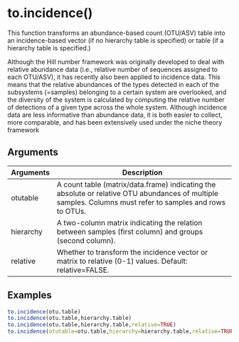 # to.incidence()

This function transforms an abundance-based count (OTU/ASV) table into an incidence-based vector (if no hierarchy table is specified) or table (if a hierarchy table is specified.)

Although the Hill number framework was originally developed to deal with relative abundance data (i.e., relative number of sequences assigned to each OTU/ASV), it has recently also been applied to incidence data. This means that the relative abundances of the types detected in each of the subsystems (=samples) belonging to a certain system are overlooked, and the diversity of the system is calculated by computing the relative number of detections of a given type across the whole system. Although incidence data are less informative than abundance data, it is both easier to collect, more comparable, and has been extensively used under the niche theory framework

## Arguments
| Arguments | Description |
| ------------- | ------------- |
| otutable | A count table (matrix/data.frame) indicating the absolute or relative OTU abundances of multiple samples. Columns must refer to samples and rows to OTUs. |
| hierarchy | A two-column matrix indicating the relation between samples (first column) and groups (second column).  |
| relative | Whether to transform the incidence vector or matrix to relative (0-1) values. Default: relative=FALSE. |

## Examples
````R
to.incidence(otu.table)
to.incidence(otu.table,hierarchy.table)
to.incidence(otu.table,hierarchy.table,relative=TRUE)
to.incidence(otutable=otu.table,hierarchy=hierarchy.table,relative=TRUE)
````
